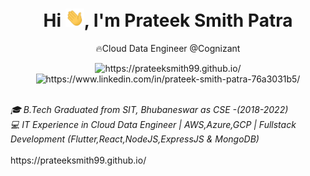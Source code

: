 <head>
<style>
body {
  background-image: url('img_girl.jpg');
}
</style>
 </head>
<h1 align="center"\> Hi <img src="https://raw.githubusercontent.com/ABSphreak/ABSphreak/master/gifs/Hi.gif" width="30px">, I'm Prateek Smith Patra </h1>
 <p align="center">🔥Cloud Data Engineer @Cognizant</p> 

<p align="center">
<img src ="https://img.shields.io/badge/portfolio-%23.svg?&style=for-the-badge&logo=&logoColor=white%22" alt="https://prateeksmith99.github.io/">
<img src="https://img.shields.io/badge/linkedin-%230077B5.svg?&style=for-the-badge&logo=linkedin&logoColor=white" alt="https://www.linkedin.com/in/prateek-smith-patra-76a3031b5/">
</p>

<br>
  <em> 🎓 B.Tech Graduated from SIT, Bhubaneswar as CSE -(2018-2022) </em><br>
  <em>💻 IT Experience in Cloud Data Engineer | AWS,Azure,GCP | Fullstack Development (Flutter,React,NodeJS,ExpressJS & MongoDB)</em><br><br>
 https://prateeksmith99.github.io/
